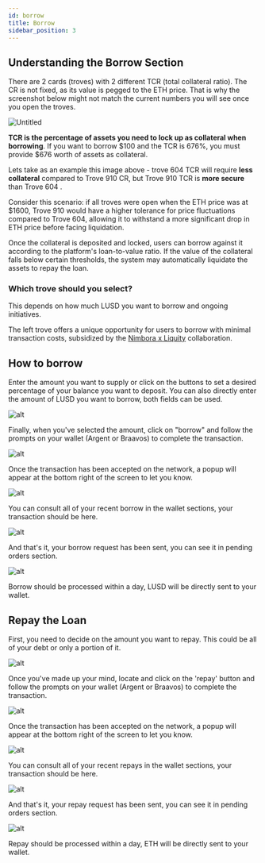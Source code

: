 ```yaml
---
id: borrow
title: Borrow
sidebar_position: 3
---
```


## Understanding the Borrow Section

There are 2 cards (troves) with 2 different TCR (total collateral ratio). The CR is not fixed, as its value is pegged to the ETH price. That is why the screenshot below might not match the current numbers you will see once you open the troves. 

![Untitled](/content/borrow.png)

**TCR is the percentage of assets you need to lock up as collateral when borrowing**. If you want to borrow $100 and the TCR is 676%, you must provide $676 worth of assets as collateral.

Lets take as an example this image above - trove 604 TCR will require **less collateral** compared to Trove 910 CR, but Trove 910 TCR is **more secure** than Trove 604 .

Consider this scenario: if all troves were open when the ETH price was at $1600, Trove 910 would have a higher tolerance for price fluctuations compared to Trove 604, allowing it to withstand a more significant drop in ETH price before facing liquidation.

Once the collateral is deposited and locked, users can borrow against it according to the platform's loan-to-value ratio.   If the value of the collateral falls below certain thresholds, the system may automatically liquidate the assets to repay the loan. 


### **Which trove should you select?**

This depends on how much LUSD you want to borrow and ongoing initiatives. 

The left trove offers a unique opportunity for users to borrow with minimal transaction costs, subsidized by the [Nimbora x Liquity](https://medium.com/@Nimbora/defi-spring-just-got-better-earn-strk-with-nimbora-x-liquity-d7e881f22c38) collaboration.

## How to borrow


Enter the amount you want to supply or click on the buttons to set a desired percentage of your balance you want to deposit. You can also directly enter the amount of LUSD you want to borrow, both fields can be used. 


![alt](/content/hborrow.png)

Finally, when you've selected the amount, click on "borrow" and follow the prompts on your wallet (Argent or Braavos) to complete the transaction.


![alt](/content/rborrow.png)


Once the transaction has been accepted on the network, a popup will appear at the bottom right of the screen to let you know. 

![alt](/content/fborrow.png)

You can consult all of your recent borrow in the wallet sections, your transaction should be here. 

![alt](/content/cborrow.png)

And that's it, your borrow request has been sent, you can see it in pending orders section.

![alt](/content/pborrow.png)

Borrow should be processed within a day, LUSD will be directly sent to your wallet. 


## Repay the Loan

First, you need to decide on the amount you want to repay. This could be all of your debt or only a portion of it.

![alt](/content/hrepay.png)

Once you've made up your mind, locate and click on the 'repay' button and follow the prompts on your wallet (Argent or Braavos) to complete the transaction.

![alt](/content/rrepay.png)

Once the transaction has been accepted on the network, a popup will appear at the bottom right of the screen to let you know. 

![alt](/content/frepay.png)

You can consult all of your recent repays in the wallet sections, your transaction should be here. 

![alt](/content/crepay.png)

And that's it, your repay request has been sent, you can see it in pending orders section.

![alt](/content/prepay.png)

Repay should be processed within a day, ETH will be directly sent to your wallet. 

